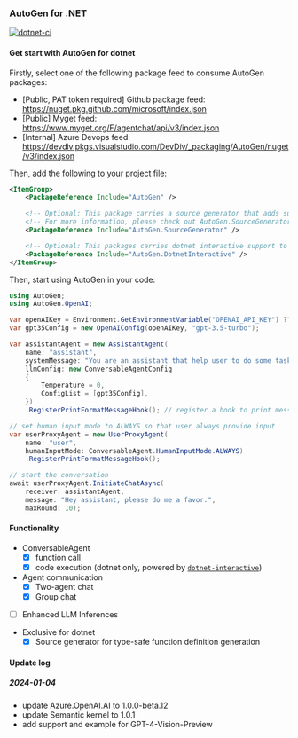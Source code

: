 ### AutoGen for .NET

[![dotnet-ci](https://github.com/microsoft/autogen/actions/workflows/dotnet-build.yml/badge.svg)](https://github.com/microsoft/autogen/actions/workflows/dotnet-build.yml)

#### Get start with AutoGen for dotnet
Firstly, select one of the following package feed to consume AutoGen packages:
- [Public, PAT token required] Github package feed: https://nuget.pkg.github.com/microsoft/index.json
- [Public] Myget feed:  https://www.myget.org/F/agentchat/api/v3/index.json
- [Internal] Azure Devops feed: https://devdiv.pkgs.visualstudio.com/DevDiv/_packaging/AutoGen/nuget/v3/index.json


Then, add the following to your project file:
```xml
<ItemGroup>
    <PackageReference Include="AutoGen" />

    <!-- Optional: This package carries a source generator that adds support for type-safe function definition generation. -->
    <!-- For more information, please check out AutoGen.SourceGenerator README -->
    <PackageReference Include="AutoGen.SourceGenerator" />

    <!-- Optional: This packages carries dotnet interactive support to execute dotnet code snippet -->
    <PackageReference Include="AutoGen.DotnetInteractive" />
</ItemGroup>
```

Then, start using AutoGen in your code:

```csharp
using AutoGen;
using AutoGen.OpenAI;

var openAIKey = Environment.GetEnvironmentVariable("OPENAI_API_KEY") ?? throw new Exception("Please set OPENAI_API_KEY environment variable.");
var gpt35Config = new OpenAIConfig(openAIKey, "gpt-3.5-turbo");

var assistantAgent = new AssistantAgent(
    name: "assistant",
    systemMessage: "You are an assistant that help user to do some tasks.",
    llmConfig: new ConversableAgentConfig
    {
        Temperature = 0,
        ConfigList = [gpt35Config],
    })
    .RegisterPrintFormatMessageHook(); // register a hook to print message nicely to console

// set human input mode to ALWAYS so that user always provide input
var userProxyAgent = new UserProxyAgent(
    name: "user",
    humanInputMode: ConversableAgent.HumanInputMode.ALWAYS)
    .RegisterPrintFormatMessageHook();

// start the conversation
await userProxyAgent.InitiateChatAsync(
    receiver: assistantAgent,
    message: "Hey assistant, please do me a favor.",
    maxRound: 10);
```

#### Functionality
- ConversableAgent
    - [x] function call
    - [x] code execution (dotnet only, powered by [`dotnet-interactive`](https://github.com/dotnet/interactive))

- Agent communication
    - [x] Two-agent chat
    - [x] Group chat

- [ ] Enhanced LLM Inferences

- Exclusive for dotnet
    - [x] Source generator for type-safe function definition generation

#### Update log
##### 2024-01-04
- update Azure.OpenAI.AI to 1.0.0-beta.12
- update Semantic kernel to 1.0.1
- add support and example for GPT-4-Vision-Preview
